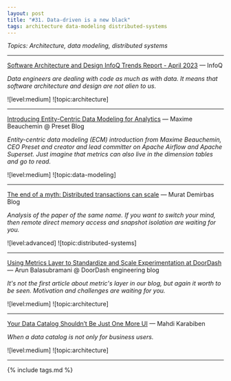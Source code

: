 ```yaml
---
layout: post
title: "#31. Data-driven is a new black"
tags: architecture data-modeling distributed-systems
---
```


*Topics: Architecture, data modeling, distributed systems*

<!--cut-->

---

[Software Architecture and Design InfoQ Trends Report - April 2023](https://www.infoq.com/articles/architecture-trends-2023/) — InfoQ

*Data engineers are dealing with code as much as with data. It means that software architecture and design are not alien to us.*

![level:medium] ![topic:architecture]

---

[Introducing Entity-Centric Data Modeling for Analytics](https://preset.io/blog/introducing-entity-centric-data-modeling-for-analytics/) — Maxime Beauchemin @ Preset Blog

*Entity-centric data modeling (ECM) introduction from Maxime Beauchemin, CEO Preset and creator and lead committer on Apache Airflow and Apache Superset. Just imagine that metrics can also live in the dimension tables and go to read.*

![level:medium] ![topic:data-modeling]

---

[The end of a myth: Distributed transactions can scale](http://muratbuffalo.blogspot.com/2023/04/the-end-of-myth-distributed.html) — Murat Demirbas Blog

*Analysis of the paper of the same name. If you want to switch your mind, then remote direct memory access and snapshot isolation are waiting for you.*

![level:advanced] ![topic:distributed-systems]

---

[Using Metrics Layer to Standardize and Scale Experimentation at DoorDash](https://doordash.engineering/2023/04/12/using-metrics-layer-to-standardize-and-scale-experimentation-at-doordash/) — Arun Balasubramani @ DoorDash engineering blog

*It's not the first article about metric's layer in our blog, but again it worth to be seen. Motivation and challenges are waiting for you.*

![level:medium] ![topic:architecture]

---

[Your Data Catalog Shouldn’t Be Just One More UI](https://towardsdatascience.com/your-data-catalog-shouldnt-be-just-one-more-ui-e6bffb793cf1) — Mahdi Karabiben

*When a data catalog is not only for business users.*

![level:medium] ![topic:architecture]

---

{% include tags.md %}
